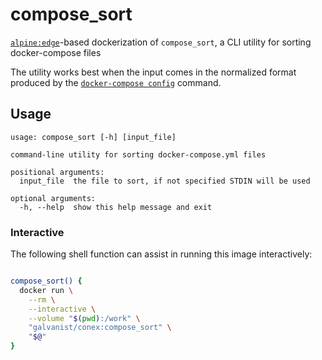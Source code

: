# compose_sort

[`alpine:edge`](https://hub.docker.com/_/alpine/)-based dockerization of `compose_sort`, a CLI utility for sorting docker-compose files

The utility works best when the input comes in the normalized format produced by the [`docker-compose config`](https://docs.docker.com/compose/reference/config/) command.

## Usage

```
usage: compose_sort [-h] [input_file]

command-line utility for sorting docker-compose.yml files

positional arguments:
  input_file  the file to sort, if not specified STDIN will be used

optional arguments:
  -h, --help  show this help message and exit
```

### Interactive

The following shell function can assist in running this image interactively:

```sh

compose_sort() {
  docker run \
    --rm \
    --interactive \
    --volume "$(pwd):/work" \
    "galvanist/conex:compose_sort" \
    "$@"
}

```
